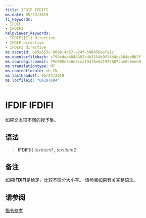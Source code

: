 ```yaml
---
title: IFDIF IFDIFI
ms.date: 05/23/2019
f1_keywords:
- IFDIF
- IFDIFI
helpviewer_keywords:
- IFDIF[[I]] directive
- IFDIF directive
- IFDIFI directive
ms.assetid: b85a553c-9098-4a57-a24f-596456eefa1c
ms.openlocfilehash: c799cdeb4046692c4b2254e9f54d4ca364ee8b7f
ms.sourcegitcommit: 79e985d3c6e8ccaf94f6e641972887cae8c6eeb0
ms.translationtype: MT
ms.contentlocale: zh-CN
ms.lasthandoff: 05/24/2019
ms.locfileid: "66197694"
---
```

# <a name="ifdif-ifdifi"></a>IFDIF IFDIFI

如果文本项不同的授予集。

## <a name="syntax"></a>语法

> **IFDIF**\[**I**] *textitem1* __,__ *textitem2*

## <a name="remarks"></a>备注

如果**IFDIFI**是给定，比较不区分大小写。 请参阅[如果](../../assembler/masm/if-masm.md)有关完整语法。

## <a name="see-also"></a>请参阅

[指令参考](../../assembler/masm/directives-reference.md)
